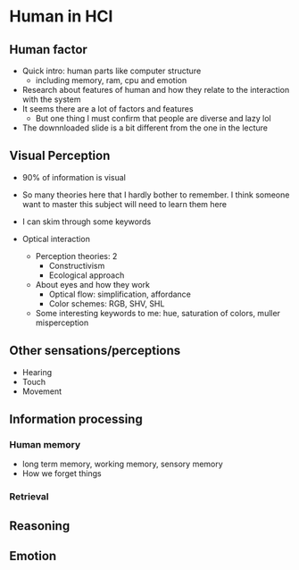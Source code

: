 # Human in HCI

## Human factor

- Quick intro: human parts like computer structure
  - including memory, ram, cpu and emotion
- Research about features of human and how they relate to the interaction with the system
- It seems there are a lot of factors and features
  - But one thing I must confirm that people are diverse and lazy lol
- The downnloaded slide is a bit different from the one in the lecture

## Visual Perception

- 90% of information is visual
- So many theories here that I hardly bother to remember. I think someone want to master this subject will need to learn them here
- I can skim through some keywords

- Optical interaction
  - Perception theories: 2
    - Constructivism
    - Ecological approach
  - About eyes and how they work
    - Optical flow: simplification, affordance
    - Color schemes: RGB, SHV, SHL
  - Some interesting keywords to me: hue, saturation of colors, muller misperception

## Other sensations/perceptions

- Hearing
- Touch
- Movement

## Information processing

### Human memory

- long term memory, working memory, sensory memory
- How we forget things

### Retrieval

## Reasoning

## Emotion


